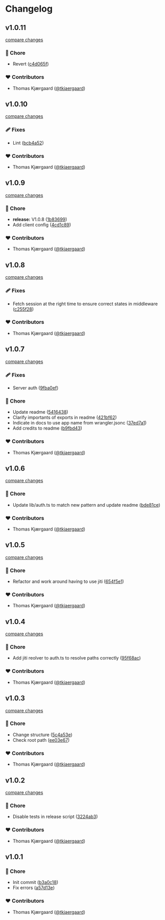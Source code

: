 # Changelog


## v1.0.11

[compare changes](https://github.com/tkjaergaard/nuxt-betterauth-cf/compare/v1.0.10...v1.0.11)

### 🏡 Chore

- Revert ([c4d065f](https://github.com/tkjaergaard/nuxt-betterauth-cf/commit/c4d065f))

### ❤️ Contributors

- Thomas Kjærgaard ([@tkjaergaard](https://github.com/tkjaergaard))

## v1.0.10

[compare changes](https://github.com/tkjaergaard/nuxt-betterauth-cf/compare/v1.0.9...v1.0.10)

### 🩹 Fixes

- Lint ([bcb4a52](https://github.com/tkjaergaard/nuxt-betterauth-cf/commit/bcb4a52))

### ❤️ Contributors

- Thomas Kjærgaard ([@tkjaergaard](https://github.com/tkjaergaard))

## v1.0.9

[compare changes](https://github.com/tkjaergaard/nuxt-betterauth-cf/compare/v1.0.8...v1.0.9)

### 🏡 Chore

- **release:** V1.0.8 ([1b83699](https://github.com/tkjaergaard/nuxt-betterauth-cf/commit/1b83699))
- Add client config ([4cd1c89](https://github.com/tkjaergaard/nuxt-betterauth-cf/commit/4cd1c89))

### ❤️ Contributors

- Thomas Kjærgaard ([@tkjaergaard](https://github.com/tkjaergaard))

## v1.0.8

[compare changes](https://github.com/tkjaergaard/nuxt-betterauth-cf/compare/v1.0.7...v1.0.8)

### 🩹 Fixes

- Fetch session at the right time to ensure correct states in middleware ([c255f28](https://github.com/tkjaergaard/nuxt-betterauth-cf/commit/c255f28))

### ❤️ Contributors

- Thomas Kjærgaard ([@tkjaergaard](https://github.com/tkjaergaard))

## v1.0.7

[compare changes](https://github.com/tkjaergaard/nuxt-betterauth-cf/compare/v1.0.6...v1.0.7)

### 🩹 Fixes

- Server auth ([9fba0ef](https://github.com/tkjaergaard/nuxt-betterauth-cf/commit/9fba0ef))

### 🏡 Chore

- Update readme ([5416438](https://github.com/tkjaergaard/nuxt-betterauth-cf/commit/5416438))
- Clarify importants of exports in readme ([421bf62](https://github.com/tkjaergaard/nuxt-betterauth-cf/commit/421bf62))
- Indicate in docs to use app name from wrangler.jsonc ([37ed7a1](https://github.com/tkjaergaard/nuxt-betterauth-cf/commit/37ed7a1))
- Add credits to readme ([b9fbd43](https://github.com/tkjaergaard/nuxt-betterauth-cf/commit/b9fbd43))

### ❤️ Contributors

- Thomas Kjærgaard ([@tkjaergaard](https://github.com/tkjaergaard))

## v1.0.6

[compare changes](https://github.com/tkjaergaard/nuxt-betterauth-cf/compare/v1.0.5...v1.0.6)

### 🏡 Chore

- Update lib/auth.ts to match new pattern and update readme ([bde81ce](https://github.com/tkjaergaard/nuxt-betterauth-cf/commit/bde81ce))

### ❤️ Contributors

- Thomas Kjærgaard ([@tkjaergaard](https://github.com/tkjaergaard))

## v1.0.5

[compare changes](https://github.com/tkjaergaard/nuxt-betterauth-cf/compare/v1.0.4...v1.0.5)

### 🏡 Chore

- Refactor and work around having to use jiti ([654f5e1](https://github.com/tkjaergaard/nuxt-betterauth-cf/commit/654f5e1))

### ❤️ Contributors

- Thomas Kjærgaard ([@tkjaergaard](https://github.com/tkjaergaard))

## v1.0.4

[compare changes](https://github.com/tkjaergaard/nuxt-betterauth-cf/compare/v1.0.3...v1.0.4)

### 🏡 Chore

- Add jiti reolver to auth.ts to resolve paths correctly ([95f68ac](https://github.com/tkjaergaard/nuxt-betterauth-cf/commit/95f68ac))

### ❤️ Contributors

- Thomas Kjærgaard ([@tkjaergaard](https://github.com/tkjaergaard))

## v1.0.3

[compare changes](https://github.com/tkjaergaard/nuxt-betterauth-cf/compare/v1.0.2...v1.0.3)

### 🏡 Chore

- Change structure ([5c4a53e](https://github.com/tkjaergaard/nuxt-betterauth-cf/commit/5c4a53e))
- Check root path ([ee03e67](https://github.com/tkjaergaard/nuxt-betterauth-cf/commit/ee03e67))

### ❤️ Contributors

- Thomas Kjærgaard ([@tkjaergaard](https://github.com/tkjaergaard))

## v1.0.2

[compare changes](https://github.com/tkjaergaard/nuxt-betterauth-cf/compare/v1.0.1...v1.0.2)

### 🏡 Chore

- Disable tests in release script ([3224ab3](https://github.com/tkjaergaard/nuxt-betterauth-cf/commit/3224ab3))

### ❤️ Contributors

- Thomas Kjærgaard ([@tkjaergaard](https://github.com/tkjaergaard))

## v1.0.1


### 🏡 Chore

- Init commit ([b3a0c18](https://github.com/tkjaergaard/nuxt-betterauth-cf/commit/b3a0c18))
- Fix errors ([a57d13e](https://github.com/tkjaergaard/nuxt-betterauth-cf/commit/a57d13e))

### ❤️ Contributors

- Thomas Kjærgaard ([@tkjaergaard](https://github.com/tkjaergaard))

